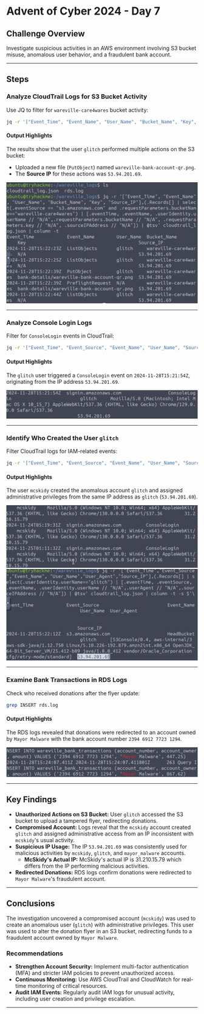 
# Advent of Cyber 2024 - Day 7

## Challenge Overview
Investigate suspicious activities in an AWS environment involving S3 bucket misuse, anomalous user behavior, and a fraudulent bank account.

---

## Steps

### Analyze CloudTrail Logs for S3 Bucket Activity
Use JQ to filter for `wareville-care4wares` bucket activity:

```bash
jq -r '["Event_Time", "Event_Name", "User_Name", "Bucket_Name", "Key", "Source_IP"], (.Records[] | select(.eventSource == "s3.amazonaws.com" and .requestParameters.bucketName=="wareville-care4wares") | [.eventTime, .eventName, .userIdentity.userName // "N/A",.requestParameters.bucketName // "N/A", .requestParameters.key // "N/A", .sourceIPAddress // "N/A"]) | @tsv' cloudtrail_log.json | column -t
```

#### Output Highlights
The results show that the user `glitch` performed multiple actions on the S3 bucket:
- Uploaded a new file (`PutObject`) named `wareville-bank-account-qr.png`.
- The **Source IP** for these actions was `53.94.201.69`.

![S3 Bucket Analysis](images/jqCommandNotableParams.png)

---

### Analyze Console Login Logs
Filter for `ConsoleLogin` events in CloudTrail:

```bash
jq -r '["Event_Time", "Event_Source", "Event_Name", "User_Name", "Source_IP"], (.Records[] | select(.userIdentity.userName == "glitch") | [.eventTime, .eventSource, .eventName, .userIdentity.userName // "N/A", .sourceIPAddress // "N/A"]) | @tsv' cloudtrail_log.json | column -t
```

#### Output Highlights
The `glitch` user triggered a `ConsoleLogin` event on `2024-11-28T15:21:54Z`, originating from the IP address `53.94.201.69`.

![Console Login Event](images/AnomalousUserTimeConsoleLogon.png)

---

### Identify Who Created the User `glitch`
Filter CloudTrail logs for IAM-related events:

```bash
jq -r '["Event_Time", "Event_Source", "Event_Name", "User_Name", "Source_IP"], (.Records[] | select(.eventSource == "iam.amazonaws.com") | [.eventTime, .eventSource, .eventName, .userIdentity.userName // "N/A", .sourceIPAddress // "N/A"]) | @tsv' cloudtrail_log.json | column -t
```

#### Output Highlights
The user `mcskidy` created the anomalous account `glitch` and assigned administrative privileges from the same IP address as `glitch` (`53.94.201.69`).

![McSkidy IP Address](images/mcskidyIP.png)  
![Mayor Malware IP Address](images/MayorMalwareIP.png)

---

### Examine Bank Transactions in RDS Logs
Check who received donations after the flyer update:

```bash
grep INSERT rds.log
```

#### Output Highlights
The RDS logs revealed that donations were redirected to an account owned by `Mayor Malware` with the bank account number `2394 6912 7723 1294`.

![Bank Account Evidence](images/BankAccountNumber.png)

---

## Key Findings
- **Unauthorized Actions on S3 Bucket:** User `glitch` accessed the S3 bucket to upload a tampered flyer, redirecting donations.
- **Compromised Account:** Logs reveal that the `mcskidy` account created `glitch` and assigned administrative access from an IP inconsistent with `mcskidy`'s usual activity.
- **Suspicious IP Usage:** The IP `53.94.201.69` was consistently used for malicious activities by `mcskidy`, `glitch`, and `mayor_malware` accounts.
    - **McSkidy's Actual IP:** McSkidy's actual IP is 31.210.15.79 which differs from the IP performing malicious activities.
- **Redirected Donations:** RDS logs confirm donations were redirected to `Mayor Malware`'s fraudulent account.

---

## Conclusions
The investigation uncovered a compromised account (`mcskidy`) was used to create an anomalous user (`glitch`) with administrative privileges. This user was used to alter the donation flyer in an S3 bucket, redirecting funds to a fraudulent account owned by `Mayor Malware`.

### Recommendations
- **Strengthen Account Security:** Implement multi-factor authentication (MFA) and stricter IAM policies to prevent unauthorized access.
- **Continuous Monitoring:** Use AWS CloudTrail and CloudWatch for real-time monitoring of critical resources.
- **Audit IAM Events:** Regularly audit IAM logs for unusual activity, including user creation and privilege escalation.

---
